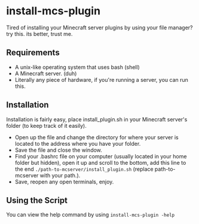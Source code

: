# install-mcs-plugin
Tired of installing your Minecraft server plugins by using your file manager? try this. its better, trust me.
## Requirements

  - A unix-like operating system that uses bash (shell) 
  - A Minecraft server. (duh) 
  - Literally any piece of hardware, if you're running a server, you can run this. 

## Installation 
Installation is fairly easy, place install_plugin.sh in your Minecraft server's folder (to keep track of it easily).
- Open up the file and change the directory for where your server is located to the address where you have your folder.
- Save the file and close the window.
- Find your .bashrc file on your computer (usually located in your home folder but hidden), open it up and scroll to the bottom, add this line to the end `./path-to-mcserver/install_plugin.sh`
 (replace path-to-mcserver with your path.).
- Save, reopen any open terminals, enjoy.

## Using the Script 
You can view the help command by using 
`
install-mcs-plugin -help
`
